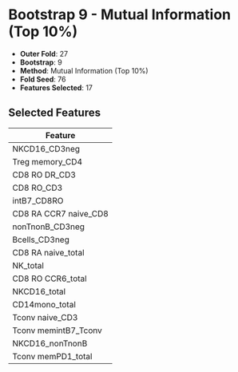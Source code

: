 # Bootstrap 9 - Mutual Information (Top 10%)

- **Outer Fold**: 27
- **Bootstrap**: 9
- **Method**: Mutual Information (Top 10%)
- **Fold Seed**: 76
- **Features Selected**: 17

## Selected Features

| Feature |
|---------|
| NKCD16_CD3neg |
| Treg memory_CD4 |
| CD8 RO DR_CD3 |
| CD8 RO_CD3 |
| intB7_CD8RO |
| CD8 RA CCR7 naive_CD8 |
| nonTnonB_CD3neg |
| Bcells_CD3neg |
| CD8 RA naive_total |
| NK_total |
| CD8 RO CCR6_total |
| NKCD16_total |
| CD14mono_total |
| Tconv naive_CD3 |
| Tconv memintB7_Tconv |
| NKCD16_nonTnonB |
| Tconv memPD1_total |
